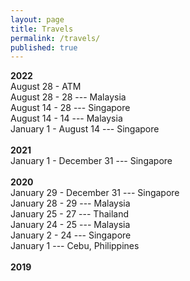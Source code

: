 ```yaml
---
layout: page
title: Travels
permalink: /travels/
published: true
---
```


**2022**
<br>
August 28 - ATM
<br>
August 28 - 28 --- Malaysia
<br>
August 14 - 28 --- Singapore
<br>
August 14 - 14 --- Malaysia
<br>
January 1 - August 14 --- Singapore
<br>
<br>
**2021**
<br>
January 1 - December 31 --- Singapore
<br>
<br>
**2020**
<br>
January 29 - December 31 --- Singapore
<br>
January 28 - 29 --- Malaysia
<br>
January 25 - 27 --- Thailand
<br>
January 24 - 25 --- Malaysia
<br>
January 2 - 24 --- Singapore
<br>
January 1 --- Cebu, Philippines
<br>
<br>
**2019**
